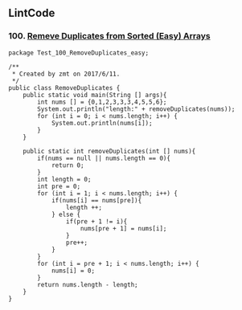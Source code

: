 ## LintCode
### 100. <a href="http://lintcode.com/en/problem/remove-duplicates-from-sorted-array/"> Remeve Duplicates from Sorted (Easy) Arrays </a>

	package Test_100_RemoveDuplicates_easy;

	/**
	 * Created by zmt on 2017/6/11.
	 */
	public class RemoveDuplicates {
	    public static void main(String [] args){
	        int nums [] = {0,1,2,3,3,3,4,5,5,6};
	        System.out.println("length:" + removeDuplicates(nums));
	        for (int i = 0; i < nums.length; i++) {
	            System.out.println(nums[i]);
	        }
	    }
	
	    public static int removeDuplicates(int [] nums){
	        if(nums == null || nums.length == 0){
	            return 0;
	        }
	        int length = 0;
	        int pre = 0;
	        for (int i = 1; i < nums.length; i++) {
	            if(nums[i] == nums[pre]){
	                length ++;
	            } else {
	                if(pre + 1 != i){
	                    nums[pre + 1] = nums[i];
	                }
	                pre++;
	            }
	        }
	        for (int i = pre + 1; i < nums.length; i++) {
	            nums[i] = 0;
	        }
	        return nums.length - length;
	    }
	}
